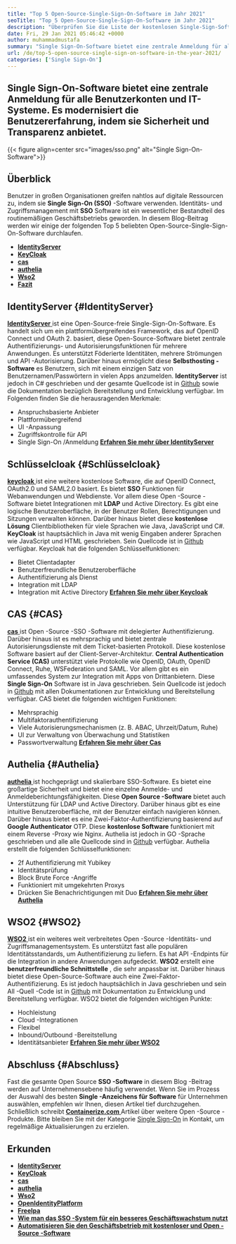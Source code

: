 ```yaml
---
title: "Top 5 Open-Source-Single-Sign-On-Software im Jahr 2021" 
seoTitle: "Top 5 Open-Source-Single-Sign-On-Software im Jahr 2021" 
description: "Überprüfen Sie die Liste der kostenlosen Single-Sign-Software auf Unternehmensebene. Diese Open -Source -SSO -Lösungen umfassen IdentityServer, KeyCloak. Cas, Authelia und WSO2." 
date: Fri, 29 Jan 2021 05:46:42 +0000
author: muhammadmustafa
summary: "Single Sign-On-Software bietet eine zentrale Anmeldung für alle Benutzerkonten und IT-Systeme. Es modernisiert die Benutzererfahrung, indem sie Sicherheit und Transparenz anbietet." 
url: /de/top-5-open-source-single-sign-on-software-in-the-year-2021/
categories: ['Single Sign-On']
---
```


## Single Sign-On-Software bietet eine zentrale Anmeldung für alle Benutzerkonten und IT-Systeme. Es modernisiert die Benutzererfahrung, indem sie Sicherheit und Transparenz anbietet.

{{< figure align=center src="images/sso.png" alt="Single Sign-On-Software">}}


## Überblick
Benutzer in großen Organisationen greifen nahtlos auf digitale Ressourcen zu, indem sie  **Single Sign-On (SSO)** -Software verwenden. Identitäts- und Zugriffsmanagement mit **SSO**  Software ist ein wesentlicher Bestandteil des routinemäßigen Geschäftsbetriebs geworden. In diesem Blog-Beitrag werden wir einige der folgenden Top 5 beliebten Open-Source-Single-Sign-On-Software durchlaufen.
*  **[IdentityServer][1]**  
*  **[KeyCloak][2]**  
*  **[cas][3]**  
*  **[authelia][4]**  
*  **[Wso2][5]**  
*  **[Fazit][6]**  

## IdentityServer {#IdentityServer}

[  **IdentityServer** ][7] ist eine Open-Source-freie Single-Sign-On-Software. Es handelt sich um ein plattformübergreifendes Framework, das auf OpenID Connect und OAuth 2. basiert, diese Open-Source-Software bietet zentrale Authentifizierungs- und Autorisierungsfunktionen für mehrere Anwendungen. Es unterstützt Föderierte Identitäten, mehrere Strömungen und API -Autorisierung. Darüber hinaus ermöglicht diese  **Selbsthosting -Software**  es Benutzern, sich mit einem einzigen Satz von Benutzernamen/Passwörtern in vielen Apps anzumelden. **IdentityServer**  ist jedoch in C# geschrieben und der gesamte Quellcode ist in [Github][8] sowie die Dokumentation bezüglich Bereitstellung und Entwicklung verfügbar.
Im Folgenden finden Sie die herausragenden Merkmale:
  * Anspruchsbasierte Anbieter
  * Plattformübergreifend
  * UI -Anpassung
  * Zugriffskontrolle für API
  * Single Sign-On /Anmeldung
[  **Erfahren Sie mehr über IdentityServer**  ][9]

## Schlüsselcloak {#Schlüsselcloak}

[  **keycloak** ][10] ist eine weitere kostenlose Software, die auf OpenID Connect, OAuth2.0 und SAML2.0 basiert. Es bietet  **SSO**  Funktionen für Webanwendungen und Webdienste. Vor allem diese Open -Source -Software bietet Integrationen mit  **LDAP**  und Active Directory. Es gibt eine logische Benutzeroberfläche, in der Benutzer Rollen, Berechtigungen und Sitzungen verwalten können. Darüber hinaus bietet diese  **kostenlose Lösung**  Clientbibliotheken für viele Sprachen wie Java, JavaScript und C#. **KeyCloak**  ist hauptsächlich in Java mit wenig Eingaben anderer Sprachen wie JavaScript und HTML geschrieben. Sein Quellcode ist in [Github][11] verfügbar.
Keycloak hat die folgenden Schlüsselfunktionen:
  * Bietet Clientadapter
  * Benutzerfreundliche Benutzeroberfläche
  * Authentifizierung als Dienst
  * Integration mit LDAP
  * Integration mit Active Directory
[  **Erfahren Sie mehr über Keycloak**  ][12]

## CAS {#CAS}

[  **cas** ][13] ist Open -Source -SSO -Software mit delegierter Authentifizierung. Darüber hinaus ist es mehrsprachig und bietet zentrale Autorisierungsdienste mit dem Ticket-basierten Protokoll. Diese kostenlose Software basiert auf der Client-Server-Architektur.  **Central Authentication Service (CAS)**  unterstützt viele Protokolle wie OpenID, OAuth, OpenID Connect, Ruhe, WSFederation und SAML. Vor allem gibt es ein umfassendes System zur Integration mit Apps von Drittanbietern. Diese **Single Sign-On**  Software ist in Java geschrieben. Sein Quellcode ist jedoch in [Github][14] mit allen Dokumentationen zur Entwicklung und Bereitstellung verfügbar.
CAS bietet die folgenden wichtigen Funktionen:
  * Mehrsprachig
  * Multifaktorauthentifizierung
  * Viele Autorisierungsmechanismen (z. B. ABAC, Uhrzeit/Datum, Ruhe)
  * UI zur Verwaltung von Überwachung und Statistiken
  * Passwortverwaltung
[  **Erfahren Sie mehr über Cas**  ][15]

## Authelia {#Authelia}

[  **authelia** ][16] ist hochgeprägt und skalierbare SSO-Software. Es bietet eine großartige Sicherheit und bietet eine einzelne Anmelde- und Anmeldeberichtungsfähigkeiten. Diese  **Open Source -Software**  bietet auch Unterstützung für LDAP und Active Directory. Darüber hinaus gibt es eine intuitive Benutzeroberfläche, mit der Benutzer einfach navigieren können. Darüber hinaus bietet es eine Zwei-Faktor-Authentifizierung basierend auf  **Google Authenticator**  OTP. Diese **kostenlose Software**  funktioniert mit einem Reverse -Proxy wie Nginx. Authelia ist jedoch in GO -Sprache geschrieben und alle alle Quellcode sind in [Github][17] verfügbar.
Authelia erstellt die folgenden Schlüsselfunktionen:
  * 2f Authentifizierung mit Yubikey
  * Identitätsprüfung
  * Block Brute Force -Angriffe
  * Funktioniert mit umgekehrten Proxys
  * Drücken Sie Benachrichtigungen mit Duo
 **[Erfahren Sie mehr über Authelia][18]** 

## WSO2 {#WSO2}

[  **WSO2** ][19] ist ein weiteres weit verbreitetes Open -Source -Identitäts- und Zugriffsmanagementsystem. Es unterstützt fast alle populären Identitätsstandards, um Authentifizierung zu liefern. Es hat API -Endpints für die Integration in andere Anwendungen aufgedeckt.  **WSO2**  erstellt eine **benutzerfreundliche Schnittstelle**  , die sehr anpassbar ist. Darüber hinaus bietet diese Open-Source-Software auch eine Zwei-Faktor-Authentifizierung. Es ist jedoch hauptsächlich in Java geschrieben und sein All -Quell -Code ist in [Github][20] mit Dokumentation zu Entwicklung und Bereitstellung verfügbar.
WSO2 bietet die folgenden wichtigen Punkte:
  * Hochleistung
  * Cloud -Integrationen
  * Flexibel
  * Inbound/Outbound -Bereitstellung
  * Identitätsanbieter
 **[Erfahren Sie mehr über WSO2][21]** 

## Abschluss {#Abschluss}

Fast die gesamte Open Source  **SSO -Software** in diesem Blog -Beitrag werden auf Unternehmensebene häufig verwendet. Wenn Sie im Prozess der Auswahl des besten **Single -Anzeichens für Software**  für Unternehmen auswählen, empfehlen wir Ihnen, diesen Artikel tief durchzugehen.
Schließlich schreibt [  **Containerize.com**  ][22] Artikel über weitere Open -Source -Produkte. Bitte bleiben Sie mit der Kategorie [Single Sign-On][23] in Kontakt, um regelmäßige Aktualisierungen zu erzielen.

## Erkunden
*  **[IdentityServer][24]**  
*  **[KeyCloak][25]**  
*  **[cas][26]**  
* [  **authelia**  ][27]
*  **[Wso2][28]**  
*  **[OpenIdentityPlatform][29]**  
*  **[FreeIpa][30]**  
*  **[Wie man das SSO -System für ein besseres Geschäftswachstum nutzt][31]**  
*  **[Automatisieren Sie den Geschäftsbetrieb mit kostenloser und Open -Source -Software][32]**  



 [1]: #IdentityServer
 [2]: #KeyCloak
 [3]: #CAS
 [4]: #Authelia
 [5]: #WSO2
 [6]: #Conclusion
 [7]: https://products.containerize.com/single-sign-on/identity-server
 [8]: https://github.com/IdentityServer
 [9]: https://identityserver.io/
 [10]: https://products.containerize.com/single-sign-on/keycloak
 [11]: https://github.com/keycloak/keycloak
 [12]: https://www.keycloak.org/
 [13]: https://products.containerize.com/single-sign-on/cas
 [14]: https://github.com/apereo/cas
 [15]: https://apereo.github.io/cas/6.3.x/index.html
 [16]: https://products.containerize.com/single-sign-on/authelia
 [17]: https://github.com/authelia/authelia
 [18]: https://www.authelia.com/
 [19]: https://products.containerize.com/single-sign-on/wso2
 [20]: https://github.com/wso2/product-is
 [21]: http://wso2.github.io/
 [22]: https://www.containerize.com/
 [23]: https://products.containerize.com/single-sign-on/
 [24]: https://products.containerize.com/single-sign-on/identity-server/
 [25]: https://products.containerize.com/single-sign-on/keycloak/
 [26]: https://products.containerize.com/single-sign-on/cas/
 [27]: https://products.containerize.com/single-sign-on/authelia/
 [28]: https://products.containerize.com/single-sign-on/wso2/
 [29]: https://products.containerize.com/single-sign-on/openidentityplatform/
 [30]: https://products.containerize.com/single-sign-on/freeipa/
 [31]: https://blog.containerize.com/single-sign-on/how-to-leverage-sso-solution-for-better-business-growth/
 [32]: https://blog.containerize.com/blogging/automate-business-operations-using-open-source-software/
